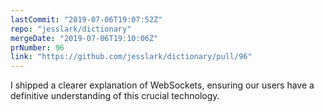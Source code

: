 ```yaml
---
lastCommit: "2019-07-06T19:07:52Z"
repo: "jesslark/dictionary"
mergeDate: "2019-07-06T19:10:06Z"
prNumber: 96
link: "https://github.com/jesslark/dictionary/pull/96"
---
```


I shipped a clearer explanation of WebSockets, ensuring our users have a definitive understanding of this crucial technology.